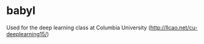 # babyl
Used for the deep learning class at Columbia University (http://llcao.net/cu-deeplearning15/)
